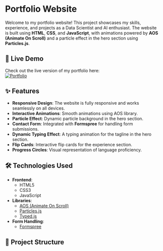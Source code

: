 # Portfolio Website

Welcome to my portfolio website! This project showcases my skills, experience, and projects as a Data Scientist and AI enthusiast. The website is built using **HTML**, **CSS**, and **JavaScript**, with animations powered by **AOS (Animate On Scroll)** and a particle effect in the hero section using **Particles.js**.

## 🚀 Live Demo

Check out the live version of my portfolio here:  
[![Portfolio](https://img.shields.io/badge/Portfolio-Live-green)](https://bhargav0601.github.io/Portfolio)

## ✨ Features

- **Responsive Design**: The website is fully responsive and works seamlessly on all devices.
- **Interactive Animations**: Smooth animations using AOS library.
- **Particle Effect**: Dynamic particle background in the hero section.
- **Contact Form**: Integrated with **Formspree** for handling form submissions.
- **Dynamic Typing Effect**: A typing animation for the tagline in the hero section.
- **Flip Cards**: Interactive flip cards for the experience section.
- **Progress Circles**: Visual representation of language proficiency.

## 🛠️ Technologies Used

- **Frontend**:
  - HTML5
  - CSS3
  - JavaScript
- **Libraries**:
  - [AOS (Animate On Scroll)](https://michalsnik.github.io/aos/)
  - [Particles.js](https://vincentgarreau.com/particles.js/)
  - [Typed.js](https://mattboldt.com/demos/typed-js/)
- **Form Handling**:
  - [Formspree](https://formspree.io/)

## 📂 Project Structure
